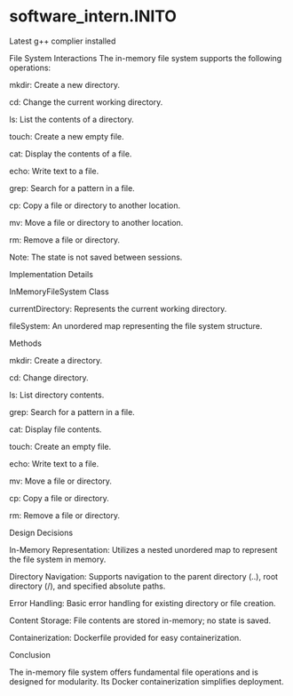 # software_intern.INITO

Latest g++ complier installed

File System Interactions
The in-memory file system supports the following operations:

mkdir: Create a new directory.

cd: Change the current working directory.

ls: List the contents of a directory.

touch: Create a new empty file.

cat: Display the contents of a file.

echo: Write text to a file.

grep: Search for a pattern in a file.

cp: Copy a file or directory to another location.

mv: Move a file or directory to another location.

rm: Remove a file or directory.

Note: The state is not saved between sessions.



Implementation Details

InMemoryFileSystem Class

currentDirectory: Represents the current working directory.

fileSystem: An unordered map representing the file system structure.

Methods

mkdir: Create a directory.

cd: Change directory.

ls: List directory contents.

grep: Search for a pattern in a file.

cat: Display file contents.

touch: Create an empty file.

echo: Write text to a file.

mv: Move a file or directory.

cp: Copy a file or directory.

rm: Remove a file or directory.


Design Decisions

In-Memory Representation: Utilizes a nested unordered map to represent the file system in memory.

Directory Navigation: Supports navigation to the parent directory (..), root directory (/), and specified absolute paths.

Error Handling: Basic error handling for existing directory or file creation.

Content Storage: File contents are stored in-memory; no state is saved.

Containerization: Dockerfile provided for easy containerization.



Conclusion

The in-memory file system offers fundamental file operations and is designed for modularity. Its Docker containerization simplifies deployment.



